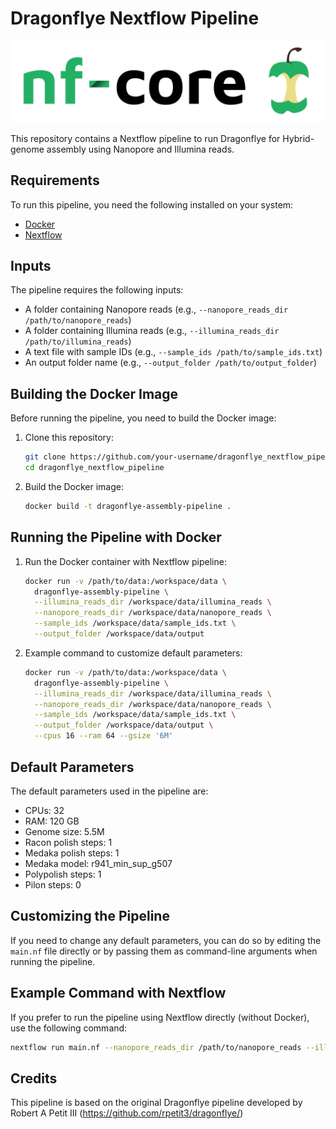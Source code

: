 # Dragonflye Nextflow Pipeline

![alt text](image.png)

This repository contains a Nextflow pipeline to run Dragonflye for Hybrid-genome assembly using Nanopore and Illumina reads.

## Requirements

To run this pipeline, you need the following installed on your system:
- [Docker](https://www.docker.com/)
- [Nextflow](https://www.nextflow.io/)

## Inputs

The pipeline requires the following inputs:
- A folder containing Nanopore reads (e.g., `--nanopore_reads_dir /path/to/nanopore_reads`)
- A folder containing Illumina reads (e.g., `--illumina_reads_dir /path/to/illumina_reads`)
- A text file with sample IDs (e.g., `--sample_ids /path/to/sample_ids.txt`)
- An output folder name (e.g., `--output_folder /path/to/output_folder`)

## Building the Docker Image

Before running the pipeline, you need to build the Docker image:

1. Clone this repository:
    ```bash
    git clone https://github.com/your-username/dragonflye_nextflow_pipeline.git
    cd dragonflye_nextflow_pipeline
    ```

2. Build the Docker image:
    ```bash
    docker build -t dragonflye-assembly-pipeline .
    ```

## Running the Pipeline with Docker

1. Run the Docker container with Nextflow pipeline:
    ```bash
    docker run -v /path/to/data:/workspace/data \
      dragonflye-assembly-pipeline \
      --illumina_reads_dir /workspace/data/illumina_reads \
      --nanopore_reads_dir /workspace/data/nanopore_reads \
      --sample_ids /workspace/data/sample_ids.txt \
      --output_folder /workspace/data/output
    ```

2. Example command to customize default parameters:
    ```bash
    docker run -v /path/to/data:/workspace/data \
      dragonflye-assembly-pipeline \
      --illumina_reads_dir /workspace/data/illumina_reads \
      --nanopore_reads_dir /workspace/data/nanopore_reads \
      --sample_ids /workspace/data/sample_ids.txt \
      --output_folder /workspace/data/output \
      --cpus 16 --ram 64 --gsize '6M'
    ```

## Default Parameters

The default parameters used in the pipeline are:
- CPUs: 32
- RAM: 120 GB
- Genome size: 5.5M
- Racon polish steps: 1
- Medaka polish steps: 1
- Medaka model: r941_min_sup_g507
- Polypolish steps: 1
- Pilon steps: 0

## Customizing the Pipeline

If you need to change any default parameters, you can do so by editing the `main.nf` file directly or by passing them as command-line arguments when running the pipeline.

## Example Command with Nextflow

If you prefer to run the pipeline using Nextflow directly (without Docker), use the following command:

```bash
nextflow run main.nf --nanopore_reads_dir /path/to/nanopore_reads --illumina_reads_dir /path/to/illumina_reads --sample_ids /path/to/sample_ids.txt --output_folder /path/to/output_folder --cpus 16 --ram 64 --gsize '6M'
```


## Credits 
This pipeline is based on the original Dragonflye pipeline developed by Robert A Petit III (https://github.com/rpetit3/dragonflye/)